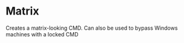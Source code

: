 # Matrix
Creates a matrix-looking CMD. Can also be used to bypass Windows machines with a locked CMD
